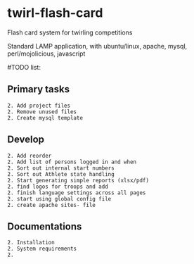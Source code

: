 # twirl-flash-card
Flash card system for twirling competitions

Standard LAMP application, with ubuntu/linux, apache, mysql, perl/mojolicious, javascript

#TODO list:
   
   ## Primary tasks
    2. Add project files
    2. Remove unused files
    2. Create mysql template
    
    
    
   ## Develop
    2. Add reorder 
    2. Add list of persons logged in and when
    2. Sort out internal start numbers
    2. Sort out Athlete state handling
    2. Start generating simple reports (xlsx/pdf)
    2. find logos for troops and add
    2. finish language settings across all pages
    2. start using global config file
    2. create apache sites- file

   ##  Documentations
    2. Installation
    2. System requirements
    2.
        
    

